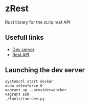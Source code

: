 # zRest

Rust library for the zulip rest API

## Usefull links

- [Dev server](https://zulip.readthedocs.io/en/latest/development/setup-vagrant.html)
- [Rest API](https://zulip.com/api/rest)

## Launching the dev server

```
systemctl start docker
sudo setenforce 0
vagrant up --provider=docker
vagrant ssh 
./tools/run-dev.py
```